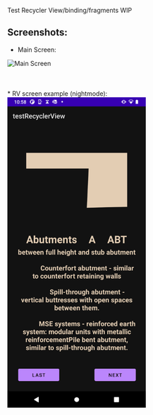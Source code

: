 Test Recycler View/binding/fragments 
WIP


## Screenshots:

* Main Screen:

<div>
  <img src="https://raw.githubusercontent.com/timnewark/testRecyclerView/master/Screenshot_1.png" alt="Main Screen" height="700dp">
</div>
<br>
<br>
<br>
* RV screen example (nightmode):

<div>
  <img src="https://raw.githubusercontent.com/timnewark/testRecyclerView/master/Screenshot_20220825-105822.png" alt="Main Screen" height="700dp">
</div>
